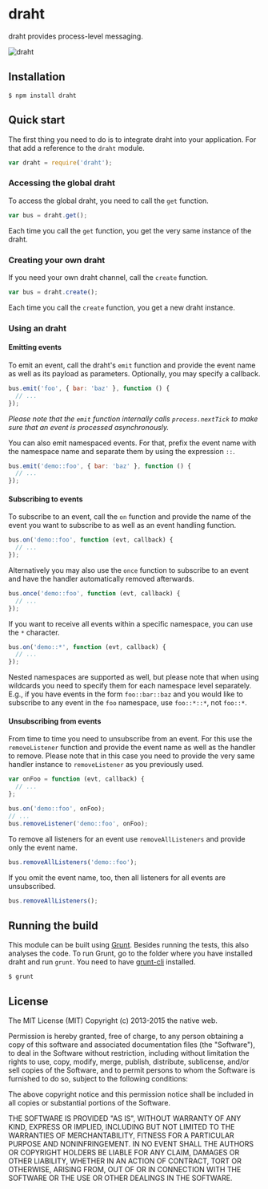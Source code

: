 # draht

draht provides process-level messaging.

![draht](https://github.com/thenativeweb/draht/raw/master/images/logo.jpg "draht")

## Installation

    $ npm install draht

## Quick start

The first thing you need to do is to integrate draht into your application. For that add a reference to the `draht` module.

```javascript
var draht = require('draht');
```

### Accessing the global draht

To access the global draht, you need to call the `get` function.

```javascript
var bus = draht.get();
```

Each time you call the `get` function, you get the very same instance of the draht.

### Creating your own draht

If you need your own draht channel, call the `create` function.

```javascript
var bus = draht.create();
```

Each time you call the `create` function, you get a new draht instance.

### Using an draht

#### Emitting events

To emit an event, call the draht's `emit` function and provide the event name as well as its payload as parameters. Optionally, you may specify a callback.

```javascript
bus.emit('foo', { bar: 'baz' }, function () {
  // ...
});
```

*Please note that the `emit` function internally calls `process.nextTick` to make sure that an event is processed asynchronously.*

You can also emit namespaced events. For that, prefix the event name with the namespace name and separate them by using the expression `::`.

```javascript
bus.emit('demo::foo', { bar: 'baz' }, function () {
  // ...
});
```

#### Subscribing to events

To subscribe to an event, call the `on` function and provide the name of the event you want to subscribe to as well as an event handling function.

```javascript
bus.on('demo::foo', function (evt, callback) {
  // ...
});
```

Alternatively you may also use the `once` function to subscribe to an event and have the handler automatically removed afterwards.

```javascript
bus.once('demo::foo', function (evt, callback) {
  // ...
});
```

If you want to receive all events within a specific namespace, you can use the `*` character.

```javascript
bus.on('demo::*', function (evt, callback) {
  // ...
});
```

Nested namespaces are supported as well, but please note that when using wildcards you need to specify them for each namespace level separately. E.g., if you have events in the form `foo::bar::baz` and you would like to subscribe to any event in the `foo` namespace, use `foo::*::*`, not `foo::*`.

#### Unsubscribing from events

From time to time you need to unsubscribe from an event. For this use the `removeListener` function and provide the event name as well as the handler to remove. Please note that in this case you need to provide the very same handler instance to `removeListener` as you previously used.

```javascript
var onFoo = function (evt, callback) {
  // ...
};

bus.on('demo::foo', onFoo);
// ...
bus.removeListener('demo::foo', onFoo);
```

To remove all listeners for an event use `removeAllListeners` and provide only the event name.

```javascript
bus.removeAllListeners('demo::foo');
```

If you omit the event name, too, then all listeners for all events are unsubscribed.

```javascript
bus.removeAllListeners();
```

## Running the build

This module can be built using [Grunt](http://gruntjs.com/). Besides running the tests, this also analyses the code. To run Grunt, go to the folder where you have installed draht and run `grunt`. You need to have [grunt-cli](https://github.com/gruntjs/grunt-cli) installed.

    $ grunt

## License

The MIT License (MIT)
Copyright (c) 2013-2015 the native web.

Permission is hereby granted, free of charge, to any person obtaining a copy of this software and associated documentation files (the "Software"), to deal in the Software without restriction, including without limitation the rights to use, copy, modify, merge, publish, distribute, sublicense, and/or sell copies of the Software, and to permit persons to whom the Software is furnished to do so, subject to the following conditions:

The above copyright notice and this permission notice shall be included in all copies or substantial portions of the Software.

THE SOFTWARE IS PROVIDED "AS IS", WITHOUT WARRANTY OF ANY KIND, EXPRESS OR IMPLIED, INCLUDING BUT NOT LIMITED TO THE WARRANTIES OF MERCHANTABILITY, FITNESS FOR A PARTICULAR PURPOSE AND NONINFRINGEMENT. IN NO EVENT SHALL THE AUTHORS OR COPYRIGHT HOLDERS BE LIABLE FOR ANY CLAIM, DAMAGES OR OTHER LIABILITY, WHETHER IN AN ACTION OF CONTRACT, TORT OR OTHERWISE, ARISING FROM, OUT OF OR IN CONNECTION WITH THE SOFTWARE OR THE USE OR OTHER DEALINGS IN THE SOFTWARE.
